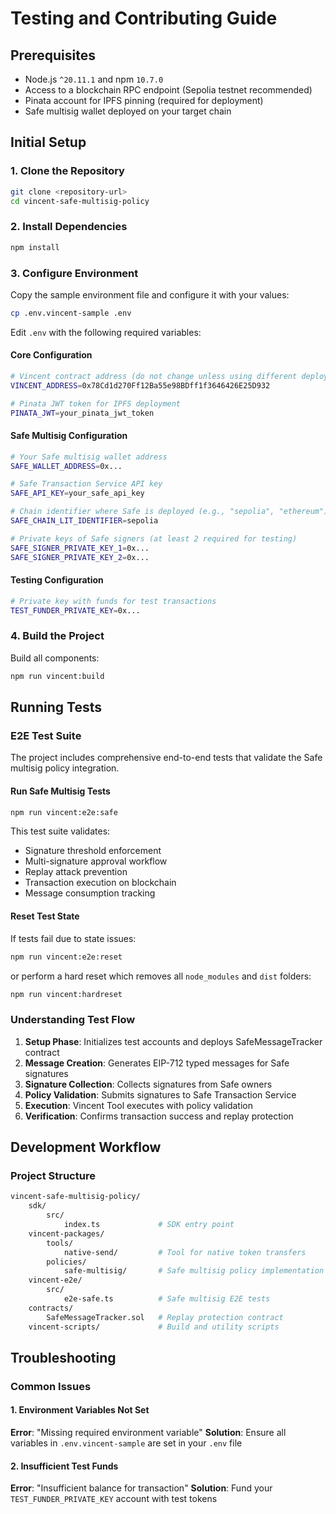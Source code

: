 # Testing and Contributing Guide

## Prerequisites

- Node.js `^20.11.1` and npm `10.7.0`
- Access to a blockchain RPC endpoint (Sepolia testnet recommended)
- Pinata account for IPFS pinning (required for deployment)
- Safe multisig wallet deployed on your target chain

## Initial Setup

### 1. Clone the Repository

```bash
git clone <repository-url>
cd vincent-safe-multisig-policy
```

### 2. Install Dependencies

```bash
npm install
```

### 3. Configure Environment

Copy the sample environment file and configure it with your values:

```bash
cp .env.vincent-sample .env
```

Edit `.env` with the following required variables:

#### Core Configuration
```bash
# Vincent contract address (do not change unless using different deployment)
VINCENT_ADDRESS=0x78Cd1d270Ff12Ba55e98BDff1f3646426E25D932

# Pinata JWT token for IPFS deployment
PINATA_JWT=your_pinata_jwt_token
```

#### Safe Multisig Configuration
```bash
# Your Safe multisig wallet address
SAFE_WALLET_ADDRESS=0x...

# Safe Transaction Service API key
SAFE_API_KEY=your_safe_api_key

# Chain identifier where Safe is deployed (e.g., "sepolia", "ethereum")
SAFE_CHAIN_LIT_IDENTIFIER=sepolia

# Private keys of Safe signers (at least 2 required for testing)
SAFE_SIGNER_PRIVATE_KEY_1=0x...
SAFE_SIGNER_PRIVATE_KEY_2=0x...
```

#### Testing Configuration
```bash
# Private key with funds for test transactions
TEST_FUNDER_PRIVATE_KEY=0x...
```

### 4. Build the Project

Build all components:

```bash
npm run vincent:build
```

## Running Tests

### E2E Test Suite

The project includes comprehensive end-to-end tests that validate the Safe multisig policy integration.

#### Run Safe Multisig Tests

```bash
npm run vincent:e2e:safe
```

This test suite validates:
- Signature threshold enforcement
- Multi-signature approval workflow
- Replay attack prevention
- Transaction execution on blockchain
- Message consumption tracking

#### Reset Test State

If tests fail due to state issues:

```bash
npm run vincent:e2e:reset
```

or perform a hard reset which removes all `node_modules` and `dist` folders:

```bash
npm run vincent:hardreset
```

### Understanding Test Flow

1. **Setup Phase**: Initializes test accounts and deploys SafeMessageTracker contract
2. **Message Creation**: Generates EIP-712 typed messages for Safe signatures
3. **Signature Collection**: Collects signatures from Safe owners
4. **Policy Validation**: Submits signatures to Safe Transaction Service
5. **Execution**: Vincent Tool executes with policy validation
6. **Verification**: Confirms transaction success and replay protection

## Development Workflow

### Project Structure

```bash
vincent-safe-multisig-policy/
    sdk/
        src/
            index.ts             # SDK entry point
    vincent-packages/
        tools/
            native-send/         # Tool for native token transfers
        policies/
            safe-multisig/       # Safe multisig policy implementation
    vincent-e2e/
        src/
            e2e-safe.ts          # Safe multisig E2E tests
    contracts/
        SafeMessageTracker.sol   # Replay protection contract
    vincent-scripts/             # Build and utility scripts
```

## Troubleshooting

### Common Issues

#### 1. Environment Variables Not Set
**Error**: "Missing required environment variable"
**Solution**: Ensure all variables in `.env.vincent-sample` are set in your `.env` file

#### 2. Insufficient Test Funds
**Error**: "Insufficient balance for transaction"
**Solution**: Fund your `TEST_FUNDER_PRIVATE_KEY` account with test tokens
